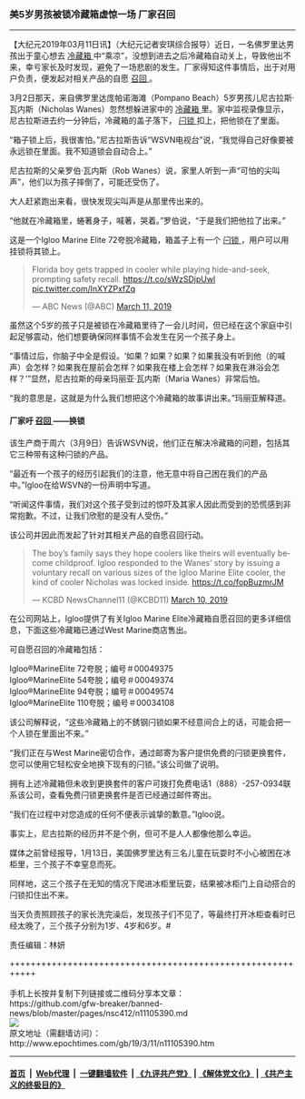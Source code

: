 ### 美5岁男孩被锁冷藏箱虚惊一场 厂家召回
------------------------

<p>
 【大纪元2019年03月11日讯】（大纪元记者安琪综合报导）近日，一名佛罗里达男孩出于童心想去
 <a href="http://www.epochtimes.com/gb/tag/%E5%86%B7%E8%97%8F%E7%AE%B1.html">
  冷藏箱
 </a>
 中“乘凉”，没想到进去之后冷藏箱自动关上，导致他出不来，幸亏家长及时发现，避免了一场悲剧的发生。厂家得知这件事情后，出于对用户负责，便发起对相关产品的自愿
 <a href="http://www.epochtimes.com/gb/tag/%E5%8F%AC%E5%9B%9E.html">
  召回
 </a>
 。
</p>
<p>
 3月2日那天，来自佛罗里达庞帕诺海滩（Pompano Beach）5岁男孩儿尼古拉斯·瓦内斯（Nicholas Wanes）忽然想躲进家中的
 <a href="http://www.epochtimes.com/gb/tag/%E5%86%B7%E8%97%8F%E7%AE%B1.html">
  冷藏箱
 </a>
 里。家中监视录像显示，尼古拉斯进去约一分钟后，冷藏箱的盖子落下，
 <a href="http://www.epochtimes.com/gb/tag/%E9%97%A9%E9%94%81.html">
  闩锁
 </a>
 扣上，把他锁在了里面。
</p>
<p>
 “箱子锁上后，我很害怕。”尼古拉斯告诉“WSVN电视台”说，“我觉得自己好像要被永远锁在里面。我不知道锁会自动合上。”
</p>
<p>
 尼古拉斯的父亲罗伯·瓦内斯（Rob Wanes）说，家里人听到一声“可怕的尖叫声”，他们以为孩子摔倒了，可能还受伤了。
</p>
<p>
 大人赶紧跑出来看，很快发现尖叫声是从那里传出来的。
</p>
<p>
 “他就在冷藏箱里，蜷著身子，喊著，哭着。”罗伯说，“于是我们把他拉了出来。”
</p>
<p>
 这是一个Igloo Marine Elite 72夸脱冷藏箱，箱盖子上有一个
 <a href="http://www.epochtimes.com/gb/tag/%E9%97%A9%E9%94%81.html">
  闩锁
 </a>
 ，用户可以用挂锁将其锁上。
</p>
<p>
</p>
<blockquote class="twitter-tweet" data-lang="en">
 <p dir="ltr" lang="en">
  Florida boy gets trapped in cooler while playing hide-and-seek, prompting safety recall.
  <a href="https://t.co/sWzSDjpUwl">
   https://t.co/sWzSDjpUwl
  </a>
  <a href="https://t.co/lnXYZPxfZq">
   pic.twitter.com/lnXYZPxfZq
  </a>
 </p>
 <p>
  — ABC News (@ABC)
  <a href="https://twitter.com/ABC/status/1104954937379680256?ref_src=twsrc%5Etfw">
   March 11, 2019
  </a>
 </p>
</blockquote>
<p>
 <p>
  虽然这个5岁的孩子只是被锁在冷藏箱里待了一会儿时间，但已经在这个家庭中引起足够震动，他们想要确保同样事情不会发生在另一个孩子身上。
 </p>
 <p>
  “事情过后，你脑子中全是假设。‘如果？如果？如果？如果我没有听到他（的喊声）会怎样？如果我在屋前会怎样？如果我在楼上会怎样？如果我在淋浴会怎样？’”显然，尼古拉斯的母亲玛丽亚·瓦内斯（Maria Wanes）非常后怕。
 </p>
 <p>
  “我的意思是，这就是为什么我们想把这个冷藏箱的故事讲出来。”玛丽亚解释道。
 </p>
 <h4>
  厂家吁
  <a href="http://www.epochtimes.com/gb/tag/%E5%8F%AC%E5%9B%9E.html">
   召回
  </a>
  ——换锁
 </h4>
 <p>
  该生产商于周六（3月9日）告诉WSVN说，他们正在解决冷藏箱的问题，包括其它三种带有这种闩锁的产品。
 </p>
 <p>
  “最近有一个孩子的经历引起我们的注意，他无意中将自己困在我们的产品中。”Igloo在给WSVN的一份声明中写道。
 </p>
 <p>
  “听闻这件事情，我们对这个孩子受到过的惊吓及其家人因此而受到的恐慌感到非常抱歉。不过，让我们欣慰的是没有人受伤。”
 </p>
 <p>
  该公司并因此而发起了针对其相关产品的自愿召回行动。
 </p>
</p>
<p>
</p>
<blockquote class="twitter-tweet" data-lang="en">
 <p dir="ltr" lang="en">
  The boy’s family says they hope coolers like theirs will eventually become childproof. Igloo responded to the Wanes’ story by issuing a voluntary recall on various sizes of the Igloo Marine Elite cooler, the kind of cooler Nicholas was locked inside.
  <a href="https://t.co/fopBuzmrJM">
   https://t.co/fopBuzmrJM
  </a>
 </p>
 <p>
  — KCBD NewsChannel11 (@KCBD11)
  <a href="https://twitter.com/KCBD11/status/1104743713274822656?ref_src=twsrc%5Etfw">
   March 10, 2019
  </a>
 </p>
</blockquote>
<p>
 <p>
  在公司网站上，Igloo提供了有关Igloo Marine Elite冷藏箱自愿召回的更多详细信息，下面这些冷藏箱已通过West Marine商店售出。
 </p>
 <p>
  可自愿召回的冷藏箱包括：
 </p>
 <p>
  Igloo®MarineElite 72夸脱；编号＃00049375
  <br/>
  Igloo®MarineElite 54夸脱；编号＃00049374
  <br/>
  Igloo®MarineElite 94夸脱；编号＃00049574
  <br/>
  Igloo®MarineElite 110夸脱；编号＃00034108
 </p>
 <p>
  该公司解释说，“这些冷藏箱上的不銹钢闩锁如果不经意间合上的话，可能会把一个人锁在里面出不来。”
 </p>
 <p>
  “我们正在与West Marine密切合作，通过邮寄为客户提供免费的闩锁更换套件，您可以使用它轻松安全地换下现有的闩锁。”该公司做了说明。
 </p>
 <p>
  拥有上述冷藏箱但未收到更换套件的客户可拨打免费电话1（888）-257-0934联系该公司，查看免费闩锁更换套件是否已经通过邮件寄出。
 </p>
 <p>
  “我们在过程中对您造成的任何不便表示诚挚的歉意。”Igloo说。
 </p>
 <p>
  事实上，尼古拉斯的经历并不是个例，但可不是人人都像他那么幸运。
 </p>
 <p>
  媒体之前曾经报导，1月13日，美国佛罗里达有三名儿童在玩耍时不小心被困在冰柜里，三个孩子不幸窒息而死。
 </p>
 <p>
  同样地，这三个孩子在无知的情况下爬进冰柜里玩耍，结果被冰柜门上自动搭合的闩锁扣住出不来。
 </p>
 <p>
  当天负责照顾孩子的家长洗完澡后，发现孩子们不见了，等最终打开冰柜查看时已经太晚了，三个孩子分别为1岁、4岁和6岁。#
 </p>
 <p>
  责任编辑：林妍
 </p>
</p>
+++++++++++++++++++++++++++++++++++++++++++++++++++++++++++<br/><br/>
手机上长按并复制下列链接或二维码分享本文章：<br/>
https://github.com/gfw-breaker/banned-news/blob/master/pages/nsc412/n11105390.md <br/>
<a href='https://github.com/gfw-breaker/banned-news/blob/master/pages/nsc412/n11105390.md'><img src='https://github.com/gfw-breaker/banned-news/blob/master/pages/nsc412/n11105390.md.png'/></a> <br/>
原文地址（需翻墙访问）：http://www.epochtimes.com/gb/19/3/11/n11105390.htm


------------------------
#### [首页](https://github.com/gfw-breaker/banned-news/blob/master/README.md) &nbsp;|&nbsp; [Web代理](https://github.com/labour-camp/helloworld) &nbsp;|&nbsp; [一键翻墙软件](https://github.com/gfw-breaker/nogfw/blob/master/README.md) &nbsp;| [《九评共产党》](https://github.com/gfw-breaker/9ping.md/blob/master/README.md#九评之一评共产党是什么) | [《解体党文化》](https://github.com/gfw-breaker/jtdwh.md/blob/master/README.md) | [《共产主义的终极目的》](https://github.com/gfw-breaker/gczydzjmd.md/blob/master/README.md)

